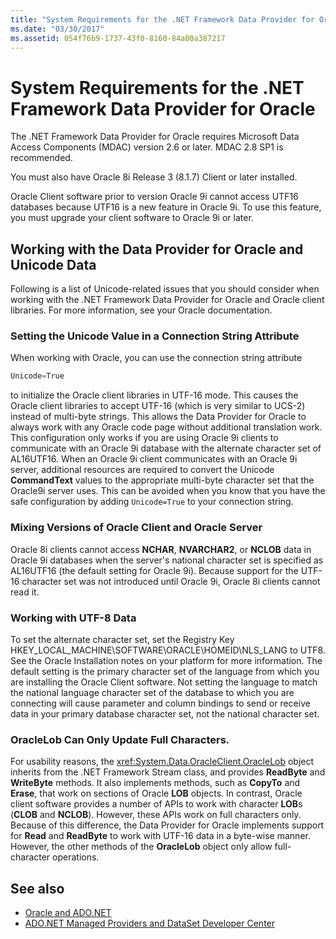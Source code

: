 ```yaml
---
title: "System Requirements for the .NET Framework Data Provider for Oracle"
ms.date: "03/30/2017"
ms.assetid: 054f76b9-1737-43f0-8160-84a00a387217
---
```

# System Requirements for the .NET Framework Data Provider for Oracle
The .NET Framework Data Provider for Oracle requires Microsoft Data Access Components (MDAC) version 2.6 or later. MDAC 2.8 SP1 is recommended.  
  
 You must also have Oracle 8i Release 3 (8.1.7) Client or later installed.  
  
 Oracle Client software prior to version Oracle 9i cannot access UTF16 databases because UTF16 is a new feature in Oracle 9i. To use this feature, you must upgrade your client software to Oracle 9i or later.  
  
## Working with the Data Provider for Oracle and Unicode Data  
 Following is a list of Unicode-related issues that you should consider when working with the .NET Framework Data Provider for Oracle and Oracle client libraries. For more information, see your Oracle documentation.  
  
### Setting the Unicode Value in a Connection String Attribute  
 When working with Oracle, you can use the connection string attribute  
  
```csharp
Unicode=True
```
  
 to initialize the Oracle client libraries in UTF-16 mode. This causes the Oracle client libraries to accept UTF-16 (which is very similar to UCS-2) instead of multi-byte strings. This allows the Data Provider for Oracle to always work with any Oracle code page without additional translation work. This configuration only works if you are using Oracle 9i clients to communicate with an Oracle 9i database with the alternate character set of AL16UTF16. When an Oracle 9i client communicates with an Oracle 9i server, additional resources are required to convert the Unicode **CommandText** values to the appropriate multi-byte character set that the Oracle9i server uses. This can be avoided when you know that you have the safe configuration by adding `Unicode=True` to your connection string.  
  
### Mixing Versions of Oracle Client and Oracle Server  
 Oracle 8i clients cannot access **NCHAR**, **NVARCHAR2**, or **NCLOB** data in Oracle 9i databases when the server's national character set is specified as AL16UTF16 (the default setting for Oracle 9i). Because support for the UTF-16 character set was not introduced until Oracle 9i, Oracle 8i clients cannot read it.  
  
### Working with UTF-8 Data  
 To set the alternate character set, set the Registry Key HKEY_LOCAL_MACHINE\SOFTWARE\ORACLE\HOMEID\NLS_LANG to UTF8. See the Oracle Installation notes on your platform for more information. The default setting is the primary character set of the language from which you are installing the Oracle Client software. Not setting the language to match the national language character set of the database to which you are connecting will cause parameter and column bindings to send or receive data in your primary database character set, not the national character set.  
  
### OracleLob Can Only Update Full Characters.  
 For usability reasons, the <xref:System.Data.OracleClient.OracleLob> object inherits from the .NET Framework Stream class, and provides **ReadByte** and **WriteByte** methods. It also implements methods, such as **CopyTo** and **Erase**, that work on sections of Oracle **LOB** objects. In contrast, Oracle client software provides a number of APIs to work with character **LOB**s (**CLOB** and **NCLOB**). However, these APIs work on full characters only. Because of this difference, the Data Provider for Oracle implements support for **Read** and **ReadByte** to work with UTF-16 data in a byte-wise manner. However, the other methods of the **OracleLob** object only allow full-character operations.  
  
## See also

- [Oracle and ADO.NET](../../../../docs/framework/data/adonet/oracle-and-adonet.md)
- [ADO.NET Managed Providers and DataSet Developer Center](https://go.microsoft.com/fwlink/?LinkId=217917)
